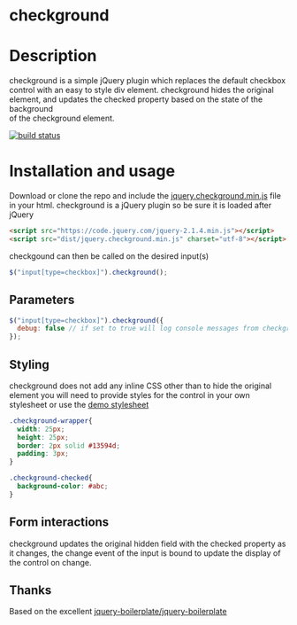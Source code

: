# checkground
# Description
checkground is a simple jQuery plugin which replaces the default checkbox control with an easy to style div element. checkground hides the original element, and updates the checked property based on the state of the background<br>of the checkground element.

[![build status](https://travis-ci.org/jasonyost/checkground.svg)](https://travis-ci.org/jasonyost/checkground)

# Installation and usage
Download or clone the repo and include the [jquery.checkground.min.js](https://raw.githubusercontent.com/jasonyost/checkground/master/dist/jquery.checkground.min.js) file in your html. checkground is a jQuery plugin so be sure it is loaded after jQuery

```html
<script src="https://code.jquery.com/jquery-2.1.4.min.js"></script>
<script src="dist/jquery.checkground.min.js" charset="utf-8"></script>
```

checkgound can then be called on the desired input(s)

```javascript
$("input[type=checkbox]").checkground();
```

## Parameters

```javascript
$("input[type=checkbox]").checkground({
  debug: false // if set to true will log console messages from checkground
});
```

## Styling
checkground does not add any inline CSS other than to hide the original element you will need to provide styles for the control in your own stylesheet or use the [demo stylesheet](https://raw.githubusercontent.com/jasonyost/checkground/master/demo/stylesheets/demo.css)

```css
.checkground-wrapper{
  width: 25px;
  height: 25px;
  border: 2px solid #13594d;
  padding: 3px;
}

.checkground-checked{
  background-color: #abc;
}
```

## Form interactions
checkground updates the original hidden field with the checked property as it changes, the change event of the input is bound to update the display of the control on change.

## Thanks
Based on the excellent [jquery-boilerplate/jquery-boilerplate](https://github.com/jquery-boilerplate/jquery-boilerplate)
